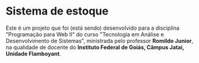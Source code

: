 # Sistema de estoque

Este é um projeto que foi (está sendo) desenvolvido para a disciplina "Programação para Web II" do curso "Tecnologia em Análise e Desenvolvimento de Sistemas", ministrada pelo professor **Romildo Junior**, na qualidade de docente do **Instituto Federal de Goiás, Câmpus Jataí, Unidade Flamboyant**.
